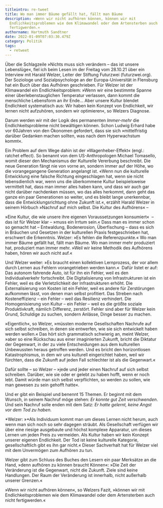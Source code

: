 ```yaml
---
titleintro: re-tweet
title: Wo man immer Bäume gefällt hat, fällt man Bäume
description: »Wenn wir nicht aufhören können, können wir mit
  Endlichkeitsproblemen wie dem Klimawandel oder dem Artensterben auch nicht
  fertigwerden.«
authorname: Hartmuth Sandtner
date: 2022-01-09T07:03:30.479Z
category: Politik
tags:
  - retweet
---
```

Über die Schlagzeile »Nichts muss sich verändern – das ist unsere Lebenslüge«, fiel ich beim Lesen im der Freitag vom 28.10.21 über ein Interview mit Harald Welzer, Leiter der Stiftung Futurzwei (futurzwei.org). Der Soziologe und Sozialpsychologe an der Europa-Universität in Flensburg hat ein Buch über das Aufhören geschrieben. Für Welzer ist der Klimawandel ein Endlichkeitsproblem: »Wenn wir eine bestimmte Spanne einer überlebenstauglichen Temperatur verlassen, dann kommt die menschliche Lebensform an ihr Ende… Aber unsere Kultur blendet Endlichkeit systematisch aus: Wir haben kein Konzept von Endlichkeit, wir lernen nicht aufzuhören, sondern wir optimieren«, so Welzers Diagnose. 

Darum werden wir mit der Logik des permanenten *Immer-mehr* die Endlichkeitsprobleme nicht bewältigen können. Schon Ludwig Erhard habe vor 60Jahren von den Ökonomen gefordert, dass sie sich »mittelfristig darüber Gedanken machen sollten, was nach dem Hyperwachstum kommt«. 

Ein Problem auf dem Wege dahin ist der »Wagenheber-Effekt« (engl.: ratchet effect). So benannt von dem US-Anthropologen Michael Tomasello, womit dieser den Mechanismus der Kulturelle Vererbung beschreibt. Die neue Generation fängt nie von vorne an, sondern immer auf der Höhe, wo die vorangegangene Generation angelangt ist. «Wenn nun die kulturelle Entwicklung eine falsche Richtung eingeschlagen hat, wenn sie nicht lebensdienlich war, wenn uns die überkommene Kultur beispielsweise vermittelt hat, dass man immer alles haben kann, und dass wir auch gar nicht darüber nachdenken müssen, wo das alles herkommt, dann geht das ganze ein paar Generationen so weiter, und es bleibt lange unerkennbar, dass die Entwicklungsrichtung ohne Zukunft ist.«, erzählt Harald Welzer in seinem Hörbuch »Nachruf auf mich selbst. Die Kultur des Aufhörens« –  

»Eine Kultur, die wie unsere ihre eigenen Voraussetzungen konsumiert«  – das ist für Welzer klar – »muss ein Irrtum sein.« Dass man es immer schon so gemacht hat – Entwaldung, Bodenerosion, Überfischung – dass es sich in Bräuchen und Gesetzen in der kulturellen Praxis festgeschrieben hat, erschwert die Erkenntnis. Welzer: »Es fehlen die Referenzpunkte.« Wo man immer Bäume gefällt hat, fällt man Bäume. Wo man immer mehr produziert hat, produziert man immer mehr. »Weil wir keine Methodik des Aufhörens haben, hören wir auch nicht auf.«

Und Welzer weiter: »Es braucht einen kollektiven Lernprozess, der vor allem durch Lernen aus Fehlern vorangetrieben werden kann.«  Dafür listet er auf: Das autonom fahrende Auto, ist für ihn ein Fehler, weil es den Individualverkehr fortschreibt. Die Digitalisierung von Infrastrukturen ist ein Fehler, weil es die Verletzlichkeit der Infrastrukturen erhöht. Die Externalisierung von Kosten ist ein Fehler, weil es andere für Zerstörungen aufkommen lässt, von denen man selbst profitiert. Das Streben nach Kosteneffizienz – ein Fehler – weil das Resilienz verhindert. Die Homogenisierung von Kultur – ein Fehler – weil es die größte soziale Produktivkraft, nämlich Differenz, zerstört. Fehler sind aber für Welzer kein Grund, Schuldige zu suchen, sondern Anlässe, Dinge besser zu machen.

»Eigentlich«, so Welzer, »müssten moderne Gesellschaften Nachrufe auf sich selbst schreiben, in denen sie entwerfen, wie sie sich entwickelt haben werden wollen.« Das hört sich grammatisch schwierig an, meint Welzer, »aber so eine Rückschau aus einer imaginierten Zukunft, bricht die Diktatur der Gegenwart, in der zu viele Entscheidungen aus dem kulturellen Unbewussten heraus getroffen werden. Und es bricht den horizontlosen Katastrophismus, in dem wir uns kulturell eingerichtet haben, weil wir fürchten, dass die Zukunft auf jeden Fall schlechter ist als die Gegenwart.« 

Dafür sollte – so Welzer – »jede und jeder einen Nachruf auf sich selbst schreiben. Darüber, wie sie oder er gelebt zu haben hofft, wenn er noch lebt. Damit würde man sich selbst verpflichten, so werden zu sollen, wie man gewesen zu sein gehofft hatte«.

Und er gibt ein Beispiel und benennt 15 Themen. Er beginnt mit dem Wunsch, in seinem Nachruf möge stehen: *Er konnte gut Zeit verschwenden*. Und sein Nachruf solle enden mit dem Satz: *Er hatte gelernt, keine Angst vor dem Tod zu haben.*

*Welzer: »*Als Individuum kommt man um dieses Lernen nicht herum, auch wenn man sich noch so sehr dagegen sträubt. Als Gesellschaft verfügen wir über eine riesige ausgebaute und höchst komplexe Apparatur, um dieses Lernen um jeden Preis zu vermeiden. Als Kultur haben wir kein Konzept unserer eigenen Endlichkeit. Der Tod ist keine kulturelle Kategorie, gesellschaftlich gibt es ihn gar nicht.« Dieser Sachverhalt hat für Welzer viel mit dem Unvermögen zum Aufhören zu tun.

Welzer gibt zum Schluss des Buches den Lesern ein paar Merksätze an die Hand, »denn aufhören zu können braucht Können«: »Die Zeit der Veränderung ist die Gegenwart, nicht die Zukunft. Ziele sind keine Handlungen. Der Raum der Veränderung ist innerhalb, nicht außerhalb unserer Grenzen.«

»Wenn wir nicht aufhören können«, so Welzers Fazit, »können wir mit Endlichkeitsproblemen wie dem Klimawandel oder dem Artensterben auch nicht fertigwerden.«